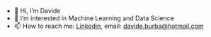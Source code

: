 - 👋 Hi, I’m Davide
- 👀 I’m interested in Machine Learning and Data Science
- 📫 How to reach me: [Linkedin](https://www.linkedin.com/in/davide-burba-33925a132/), email: davide.burba@hotmail.com

<!---
davide-burba/davide-burba is a ✨ special ✨ repository because its `README.md` (this file) appears on your GitHub profile.
You can click the Preview link to take a look at your changes.
--->
